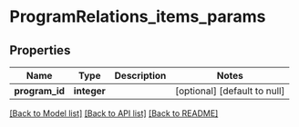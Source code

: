 # ProgramRelations_items_params

## Properties
Name | Type | Description | Notes
------------ | ------------- | ------------- | -------------
**program_id** | **integer** |  | [optional] [default to null]

[[Back to Model list]](../README.md#documentation-for-models) [[Back to API list]](../README.md#documentation-for-api-endpoints) [[Back to README]](../README.md)



